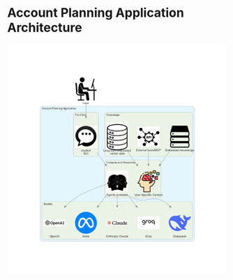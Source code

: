 # Account Planning Application Architecture

![Account Planning Application Architecture](./architectural_images/acct-planning.png)
